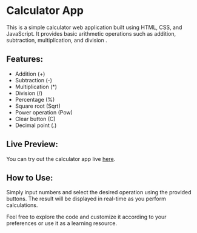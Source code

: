 # Calculator App

This is a simple calculator web application built using HTML, CSS, and JavaScript. It provides basic arithmetic operations such as addition, subtraction, multiplication, and division .

## Features:
- Addition (+)
- Subtraction (-)
- Multiplication (*)
- Division (/)
- Percentage (%)
- Square root (Sqrt)
- Power operation (Pow)
- Clear button (C)
- Decimal point (.)

## Live Preview:
You can try out the calculator app live [here](https://jihado-i.github.io/Calculater-JavaScript/).


## How to Use:
Simply input numbers and select the desired operation using the provided buttons. The result will be displayed in real-time as you perform calculations.

Feel free to explore the code and customize it according to your preferences or use it as a learning resource.
